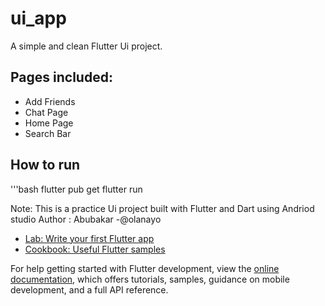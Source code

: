 # ui_app

A simple and clean Flutter Ui project.

## Pages included:
- Add Friends
- Chat Page
- Home Page
- Search Bar

## How to run

'''bash
flutter pub get
flutter run

Note: This is a practice Ui project built with Flutter and Dart using Andriod studio
 Author : Abubakar -@olanayo


- [Lab: Write your first Flutter app](https://docs.flutter.dev/get-started/codelab)
- [Cookbook: Useful Flutter samples](https://docs.flutter.dev/cookbook)

For help getting started with Flutter development, view the
[online documentation](https://docs.flutter.dev/), which offers tutorials,
samples, guidance on mobile development, and a full API reference.
